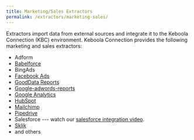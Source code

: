 ```yaml
---
title: Marketing/Sales Extractors 
permalink: /extractors/marketing-sales/
---
```


Extractors import data from external sources and integrate it to the Keboola Connection (KBC) environment.
Keboola Connection provides the following marketing and sales extractors:

- Adform
- [Babelforce](/extractors/marketing-sales/babelforce/)
- BingAds
- [Facebook Ads](/extractors/marketing-sales/facebook-ads/)
- [GoodData Reports](/extractors/marketing-sales/gooddata-reports/)
- [Google-adwords-reports](/extractors/marketing-sales/google-adwords-reports/) 
- [Google Analytics](/extractors/marketing-sales/google-analytics/) 
- [HubSpot](/extractors/marketing-sales/hubspot/) 
- [Mailchimp](/extractors/marketing-sales/mailchimp/)
- [Pipedrive](/extractors/marketing-sales/pipedrive/)
- Salesforce --- watch our [salesforce integration video](https://www.youtube.com/watch?v=BVghRK2xrQo). 
- [Sklik](/extractors/marketing-sales/sklik/)
- and others 
